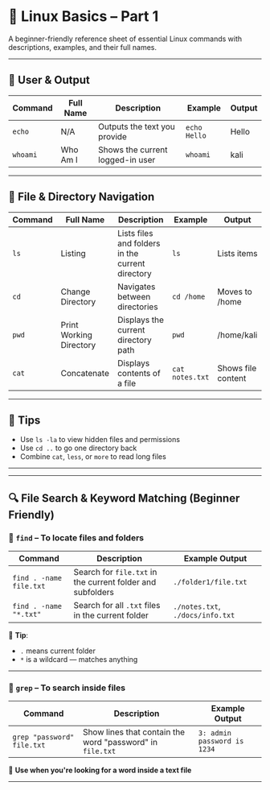 
# 🐧 Linux Basics – Part 1

A beginner-friendly reference sheet of essential Linux commands with descriptions, examples, and their full names.

---

## 📌 User & Output

| Command | Full Name | Description | Example | Output |
|---------|------------|-------------|---------|--------|
| `echo` | N/A | Outputs the text you provide | `echo Hello` | Hello |
| `whoami` | Who Am I | Shows the current logged-in user | `whoami` | kali |

---

## 📂 File & Directory Navigation

| Command | Full Name | Description | Example | Output |
|---------|------------|-------------|---------|--------|
| `ls` | Listing | Lists files and folders in the current directory | `ls` | Lists items |
| `cd` | Change Directory | Navigates between directories | `cd /home` | Moves to /home |
| `pwd` | Print Working Directory | Displays the current directory path | `pwd` | /home/kali |
| `cat` | Concatenate | Displays contents of a file | `cat notes.txt` | Shows file content |

---

## 🧠 Tips
- Use `ls -la` to view hidden files and permissions
- Use `cd ..` to go one directory back
- Combine `cat`, `less`, or `more` to read long files

---
---

## 🔍 File Search & Keyword Matching (Beginner Friendly)

### 📁 `find` – To locate files and folders

| Command | Description | Example Output |
|---------|-------------|----------------|
| `find . -name file.txt` | Search for `file.txt` in the current folder and subfolders | `./folder1/file.txt` |
| `find . -name "*.txt"` | Search for all `.txt` files in the current folder | `./notes.txt`, `./docs/info.txt` |

🧠 **Tip**:  
- `.` means current folder  
- `*` is a wildcard — matches anything

---

### 📄 `grep` – To search **inside files**

| Command | Description | Example Output |
|---------|-------------|----------------|
| `grep "password" file.txt` | Show lines that contain the word "password" in `file.txt` | `3: admin password is 1234` |

🧠 **Use when you're looking for a word inside a text file**

---


